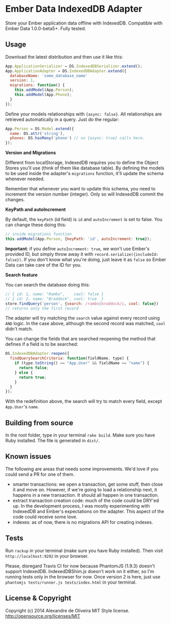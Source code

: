 Ember Data IndexedDB Adapter
================================

Store your Ember application data offline with IndexedDB.
Compatible with Ember Data 1.0.0-beta5+.
Fully tested.

Usage
-----

Download the latest distribution and then use it like this:

```js
App.ApplicationSerializer = DS.IndexedDBSerializer.extend();
App.ApplicationAdapter = DS.IndexedDBAdapter.extend({
  databaseName: 'some_database_name'
  version: 1,
  migrations: function() {
    this.addModel(App.Person);
    this.addModel(App.Phone);
  }
});
```

Define your models relationships with `{async: false}`.
All relationships are retrieved automatically in a query. Just do the regular:

```js
App.Person = DS.Model.extend({
  name: DS.attr('string'),
  phones: DS.hasMany('phone') // no {async: true} calls here.
});
```

**Version and Migrations**

Different from localStorage, IndexedDB requires you to define the Object Stores
you'll use (think of them like database table). By defining the models to be used
inside the adapter's `migrations` function, it'll update the schema whenever
needed.

Remember that whenever you want to update this schema, you need to
increment the version number (integer). Only so will IndexedDB commit the
changes.

**KeyPath and autoIncrement**

By default, the `keyPath` (id field) is `id` and `autoIncrement` is set to
false. You can change these doing this:

```js
// inside migrations function
this.addModel(App.Person, {keyPath: 'id', autoIncrement: true});
```

**Important**: if you define `autoIncrement: true`, we won't use Ember's
provided ID, but simply throw away it with `record.serialize({includeId: false})`.
If you don't know what you're doing, just leave it as `false` so Ember Data can
take care of the ID for you.

**Search feature**

You can search the database doing this:

```js
// { id: 1, name: "Rambo",    cool: false }
// { id: 2, name: "Braddock", cool: true  }
store.findQuery('person', {search: /rambo|braddock/i, cool: false})
// returns only the first record
```

The adapter will try matching the `search` value against every record using
`AND` logic. In the case above, although the second record was matched, `cool`
didn't match.

You can change the fields that are searched reopening the method that defines if
a field is to be searched:

```js
DS.IndexedDBAdapter.reopen({
  findQuerySearchCriteria: function(fieldName, type) {
    if (type.toString() == "App.User" && fieldName == "name") {
      return false;
    } else {
      return true;
    }
  }
});
```

With the redefinition above, the search will try to match every field, except
`App.User`'s `name`.

Building from source
-----

In the root folder, type in your terminal `rake build`. Make sure you have
Ruby installed. The file is generated in `dist/`.

Known issues
-----

The following are areas that needs some improvements. We'd love if you could
send a PR for one of them.

* smarter transactions: we open a transaction, get some stuff, then close it
  and move on. However, if we're going to load a relationship next, it happens
  in a new transaction. It should all happen in one transaction.
* extract transaction creation code: much of the code could be DRY'ed up. In the
  development process, I was mostly experimenting with IndexedDB and Ember's
  expectations on the adapter. This aspect of the code could receive some love.
* indexes: as of now, there is no migrations API for creating indexes.


Tests
-----

Run `rackup` in your terminal (make sure you have Ruby installed). Then visit
`http://localhost:9292` in your browser.

Please, disregard Travis CI for now because PhantomJS (1.9.3) doesn't support
IndexedDB. IndexedDBShim.js doesn't work
on it either, so I'm running tests only in the browser for now. Once version 2
is here, just use `phantomjs tests/runner.js tests/index.html` in your terminal.

License & Copyright
-------------------

Copyright (c) 2014 Alexandre de Oliveira
MIT Style license. http://opensource.org/licenses/MIT
